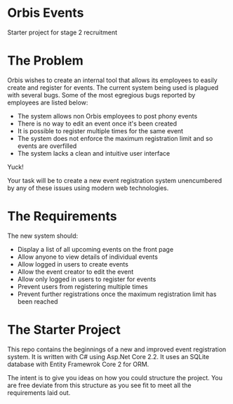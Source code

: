 # Orbis Events

Starter project for stage 2 recruitment

# The Problem

Orbis wishes to create an internal tool that allows its employees to easily create and register for events. The current system being used is plagued with several bugs. Some of the most egregious bugs reported by employees are listed below:

- The system allows non Orbis employees to post phony events
- There is no way to edit an event once it's been created
- It is possible to register multiple times for the same event
- The system does not enforce the maximum registration limit and so events are overfilled
- The system lacks a clean and intuitive user interface

Yuck!

Your task will be to create a new event registration system unencumbered by any of these issues using modern web technologies.

# The Requirements
The new system should:

- Display a list of all upcoming events on the front page
- Allow anyone to view details of individual events
- Allow logged in users to create events
- Allow the event creator to edit the event
- Allow only logged in users to register for events
- Prevent users from registering multiple times
- Prevent further registrations once the maximum registration limit has been reached

# The Starter Project
This repo contains the beginnings of a new and improved event registration system. It is written with C# using Asp.Net Core 2.2. It uses an SQLite database with Entity Framewrok Core 2 for ORM.

The intent is to give you ideas on how you could structure the project. You are free deviate from this structure as you see fit to meet all the requirements laid out.
